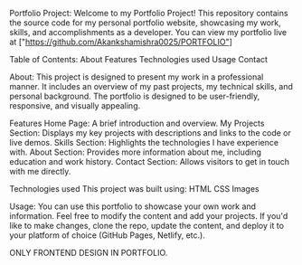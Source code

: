 Portfolio Project:
Welcome to my Portfolio Project! This repository contains the source code for my personal portfolio website, showcasing my work, skills, and accomplishments as a developer.
You can view my portfolio live at ["https://github.com/Akankshamishra0025/PORTFOLIO"]

Table of Contents:
About
Features
Technologies used
Usage
Contact


About:
This project is designed to present my work in a professional manner. It includes an overview of my past projects, my technical skills, and personal background. The portfolio is designed to be user-friendly, responsive, and visually appealing.

Features
Home Page: A brief introduction and overview.
My Projects Section: Displays my key projects with descriptions and links to the code or live demos.
Skills Section: Highlights the technologies I have experience with.
About Section: Provides more information about me, including education and work history.
Contact Section: Allows visitors to get in touch with me directly.


Technologies used
This project was built using:
HTML
CSS
Images

Usage:
You can use this portfolio to showcase your own work and information. Feel free to modify the content and add your projects. If you'd like to make changes, clone the repo, update the content, and deploy it to your platform of choice (GitHub Pages, Netlify, etc.).

ONLY FRONTEND DESIGN IN PORTFOLIO.


